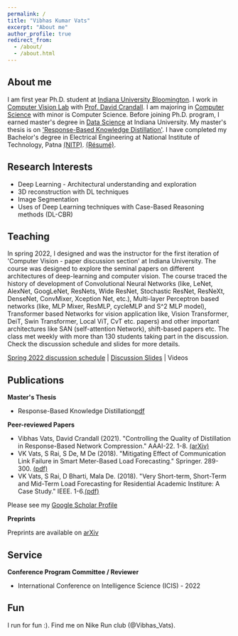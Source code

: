 ```yaml
---
permalink: /
title: "Vibhas Kumar Vats"
excerpt: "About me"
author_profile: true
redirect_from: 
  - /about/
  - /about.html
---
```


About me
------

I am first year Ph.D. student at [Indiana University Bloomington](https://www.indiana.edu/). I work in [Computer Vision Lab](http://vision.soic.indiana.edu/) with [Prof. David Crandall](https://homes.luddy.indiana.edu/djcran/). I am majoring in [Computer Science](https://cs.indiana.edu/) with minor is Computer Science. Before joining Ph.D. program, I earned master's degree in [Data Science](https://datascience.indiana.edu/programs/residential/index.html) at Indiana University. My master's thesis is on ['Response-Based Knowledge Distillation'](https://vkvats.github.io/files/Vkvats_master_thesis.pdf). I have completed my Bachelor's degree in Electrical Engineering at National Institute of Technology, Patna [(NITP)](http://www.nitp.ac.in/php/home.php). [(Résumé)](https://vkvats.github.io/files/VibhasVats-resume-public.pdf).  

Research Interests
------

* Deep Learning - Architectural understanding and exploration 
* 3D reconstruction with DL techniques
* Image Segmentation 
* Uses of Deep Learning techniques with Case-Based Reasoning methods (DL-CBR)

Teaching
------

In spring 2022, I designed and was the instructor for the first iteration of 'Computer Vision - paper discussion section' at Indiana University. The course was designed to explore the seminal papers on different architectures of deep-learning and computer vision.  The course traced the history of development of Convolutional Neural Networks (like, LeNet, AlexNet, GoogLeNet, ResNets, Wide ResNet, Stochastic ResNet, ResNeXt, DenseNet, ConvMixer, Xception Net, etc.), Multi-layer Perceptron based networks (like, MLP Mixer, ResMLP, cycleMLP and S^2 MLP model), Transformer based Networks for vision application like, Vision Transformer, DeiT, Swin Transformer, Local ViT, CvT etc. papers) and other important architectures like SAN (self-attention Network), shift-based papers etc. The class met weekly with more than 130 students taking part in the discussion. Check the discussion schedule and slides for more details.  

[Spring 2022 discussion schedule](https://vkvats.github.io/files/B657-discussion-papers-Spring22.pdf) | [Discussion Slides](https://drive.google.com/drive/folders/1vEXb8_-DZn4HFVfo7bC_Q6CvqAJlRPCB?usp=sharing) | Videos

Publications
------
**Master's Thesis**
* Response-Based Knowledge Distillation[pdf](https://vkvats.github.io/files/Vkvats_master_thesis.pdf)

**Peer-reviewed Papers**

* Vibhas Vats, David Crandall (2021). "Controlling the Quality of Distillation in Response-Based Network Compression." AAAI-22. 1-8. [(arXiv)](https://arxiv.org/abs/2112.10047)
* VK Vats, S Rai, S De, M De (2018). "Mitigating Effect of Communication Link Failure in Smart Meter-Based Load Forecasting." Springer. 289-300. [(pdf)](https://vkvats.github.io/publication/mitigating-springer-singapore-2018)
* VK Vats, S Rai, D Bharti, Mala De. (2018). "Very Short-term, Short-Term and Mid-Term Load Forecasting for Residential Academic Institure: A Case Study." IEEE. 1-6.[(pdf)](https://vkvats.github.io/files/paper1.pdf)

Please see my [Google Scholar Profile](https://scholar.google.com/citations?user=aRoPd9gAAAAJ&hl=en&authuser=5)


**Preprints**

Preprints are available on [arXiv](https://arxiv.org/a/vats_v_1.html)


Service
------

**Conference Program Committee / Reviewer**

* International Conference on Intelligence Science (ICIS) - 2022


Fun
------
I run for fun :). Find me on Nike Run club (@Vibhas_Vats).
